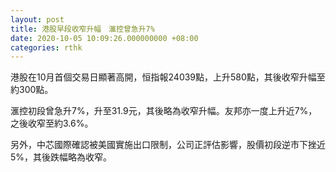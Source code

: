 ```yaml
---
layout: post
title: 港股早段收窄升幅　滙控曾急升7%
date: 2020-10-05 10:09:26.000000000 +08:00
categories: rthk
---
```


港股在10月首個交易日顯著高開，恒指報24039點，上升580點，其後收窄升幅至約300點。

滙控初段曾急升7%，升至31.9元，其後略為收窄升幅。友邦亦一度上升近7%，之後收窄至約3.6%。

另外，中芯國際確認被美國實施出口限制，公司正評估影響，股價初段逆市下挫近5%，其後跌幅略為收窄。
